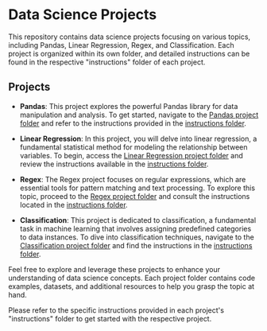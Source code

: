 # Data Science Projects

This repository contains data science projects focusing on various topics, including Pandas, Linear Regression, Regex, and Classification. Each project is organized within its own folder, and detailed instructions can be found in the respective "instructions" folder of each project.

## Projects

- **Pandas**: This project explores the powerful Pandas library for data manipulation and analysis. To get started, navigate to the [Pandas project folder](/Pandas/) and refer to the instructions provided in the [instructions folder](Data-Science-Projects/Pandas/Instructions/).

- **Linear Regression**: In this project, you will delve into linear regression, a fundamental statistical method for modeling the relationship between variables. To begin, access the [Linear Regression project folder](Data-Science-Projects/Linear%20Regression/) and review the instructions available in the [instructions folder](Data-Science-Projects/Linear%20Regression/Instructions/).

- **Regex**: The Regex project focuses on regular expressions, which are essential tools for pattern matching and text processing. To explore this topic, proceed to the [Regex project folder](Data-Science-Projects/Regex/) and consult the instructions located in the [instructions folder](Data-Science-Projects/Regex/Instructions/).

- **Classification**: This project is dedicated to classification, a fundamental task in machine learning that involves assigning predefined categories to data instances. To dive into classification techniques, navigate to the [Classification project folder](Data-Science-Projects/Classification/) and find the instructions in the [instructions folder](Data-Science-Projects/Classification/Instructions/).

Feel free to explore and leverage these projects to enhance your understanding of data science concepts. Each project folder contains code examples, datasets, and additional resources to help you grasp the topic at hand.

Please refer to the specific instructions provided in each project's "instructions" folder to get started with the respective project.
